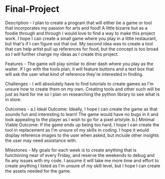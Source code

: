 # Final-Project
Description - I plan to create a program that will either be a game or tool that incorporates my passion for arts and food! A little bizarre but as a foodie through and through I would love to find a way to make this project work. I hope I can create a small game where you play in a little restaurant, but that's if I can figure out that out. My second idea was to create a tool that can help artist pull up references for food, but the concept is too broad so I will further change my ideas as I create this project. 

Features - The game will play similar to diner dash where you play as the waiter. If I go with the tools plan, it will feature buttons and a text box that will ask the user what kind of reference they're interested in finding. 

Challenges - I will absolutely have to find tutorials to create games as I'm unsure how to create them on my own. Creating tools and other such will be just as hard for me so I plan on researching the python library to see what is in store. 

Outcomes - 
  a.) Ideal Outcome: Ideally, I hope I can create the game as that sounds fun and interesting to learn! The game would have no bugs in it and look appealing to the player as I wish to go for a pixel artstyle. 
  b.) Minimal Viable Outcome: If the game ends up being too hard, I hope I can create the tool in replacement as I'm unsure of my skills in coding. I hope it would display reference images to the user when asked, but include other insights the user may need assistance with.
  
Milestones - My goals for each week is to create anything that is functioning near of every Friday, and reserve the weekends to debug and fix any issues with my code. I assume it will take me more time and effort to create anything I listed as I'm unsure of my skill level,
but I hope I can create the assets needed for the game. 

